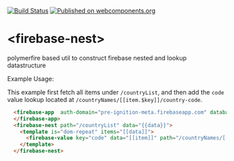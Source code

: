 [![Build Status](https://travis-ci.org/PolymerEl/firebase-nest.svg?branch=master)](https://travis-ci.org/PolymerEl/firebase-nest)
[![Published on webcomponents.org](https://img.shields.io/badge/webcomponents.org-published-blue.svg)](https://beta.webcomponents.org/element/polymerEl/firebase-nest)

# \<firebase-nest\>


polymerfire based util to construct firebase nested and lookup datastructure


Example Usage:

This example first fetch all items under `/countryList`, and then add the `code` value lookup located at `/countryNames/[[item.$key]]/country-code`.

```html
  <firebase-app  auth-domain="pre-ignition-meta.firebaseapp.com" database-url="https://pre-ignition-meta.firebaseio.com/" api-key="AIzaSyAbLJ5nMHaFS_YXioay8b28RnV43JvoEms">
  </firebase-app>
  <firebase-nest path="/countryList" data="{{data}}">
    <template is="dom-repeat" items="[[data]]">
      <firebase-value key="code" data="[[item]]" path="/countryNames/[[item.$key]]/country-code"></firebase-value>
    </template>
  </firebase-nest>

```
